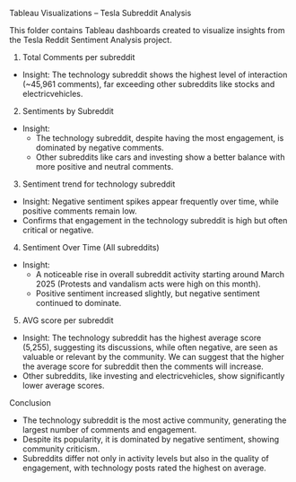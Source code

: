 Tableau Visualizations – Tesla Subreddit Analysis

This folder contains Tableau dashboards created to visualize insights from the Tesla Reddit Sentiment Analysis project.  

1. Total Comments per subreddit
- Insight: The technology subreddit shows the highest level of interaction (~45,961 comments), far exceeding other subreddits like stocks and electricvehicles.  


2. Sentiments by Subreddit
- Insight:  
  - The technology subreddit, despite having the most engagement, is dominated by negative comments.  
  - Other subreddits like cars and investing show a better balance with more positive and neutral comments.  


3. Sentiment trend for technology subreddit
- Insight: Negative sentiment spikes appear frequently over time, while positive comments remain low.  
- Confirms that engagement in the technology subreddit is high but often critical or negative.  


4. Sentiment Over Time (All subreddits)
- Insight:  
  - A noticeable rise in overall subreddit activity starting around March 2025 (Protests and vandalism acts were high on this month).  
  - Positive sentiment increased slightly, but negative sentiment continued to dominate.  


5. AVG score per subreddit
- Insight: The technology subreddit has the highest average score (5,255), suggesting its discussions, while often negative, are seen as valuable or relevant by the community. We can suggest that the higher the average score for subreddit then the comments will increase.
- Other subreddits, like investing and electricvehicles, show significantly lower average scores.  


Conclusion
- The technology subreddit is the most active community, generating the largest number of comments and engagement.  
- Despite its popularity, it is dominated by negative sentiment, showing community criticism.  
- Subreddits differ not only in activity levels but also in the quality of engagement, with technology posts rated the highest on average.
  


